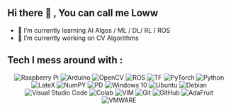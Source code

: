## Hi there 👋 , You can call me Loww

- 🌱 I’m currently learning AI Algos / ML / DL/ RL / ROS
- 🔭 I’m currently working on CV Algorithms

## Tech I mess around with :
<p align="center">
  <img alt="Raspberry Pi" src="https://img.shields.io/badge/-RaspberryPi-C51A4A?style=for-the-badge&logo=Raspberry-Pi"/>
  <img alt="Arduino" src="https://img.shields.io/badge/-Arduino-00979D?style=for-the-badge&logo=Arduino&logoColor=white"/>
  <img alt="OpenCV" src="https://img.shields.io/badge/opencv-%23white.svg?style=for-the-badge&logo=opencv&logoColor=white"/>
  <img alt= "ROS" src= "https://img.shields.io/badge/ROS-22314E?style=for-the-badge&logo=ROS&logoColor=white"/>
  <img alt= "TF" src= "https://img.shields.io/badge/TensorFlow-FF6F00?style=for-the-badge&logo=tensorflow&logoColor=white"/>
  <img alt= "PyTorch" src= "https://img.shields.io/badge/PyTorch-EE4C2C?style=for-the-badge&logo=pytorch&logoColor=white"/>
  <img alt= "Python" src= "https://img.shields.io/badge/Python-FFD43B?style=for-the-badge&logo=python&logoColor=blue"/>
  <img alt= "LateX" src= "https://img.shields.io/badge/LaTeX-47A141?style=for-the-badge&logo=LaTeX&logoColor=white"/>
  <img alt= "NumPY" src= "https://img.shields.io/badge/Numpy-777BB4?style=for-the-badge&logo=numpy&logoColor=white"/>
  <img alt= "PD" src= "https://img.shields.io/badge/Pandas-2C2D72?style=for-the-badge&logo=pandas&logoColor=white"/>
  <img alt="Windows 10" src="https://img.shields.io/badge/Windows-0078D6?style=for-the-badge&logo=windows&logoColor=white" />
  <img alt="Ubuntu" src="https://img.shields.io/badge/Ubuntu-E95420?style=for-the-badge&logo=ubuntu&logoColor=white" />
  <img alt="Debian" src="https://img.shields.io/badge/Debian-D70A53?style=for-the-badge&logo=debian&logoColor=white" />
  <img alt="Visual Studio Code" src="https://img.shields.io/badge/VisualStudioCode-0078d7.svg?style=for-the-badge&logo=visual-studio-code&logoColor=white"/>
  <img alt= "Colab" src= "https://img.shields.io/badge/Colab-F9AB00?style=for-the-badge&logo=googlecolab&color=525252"/>
  <img alt= "VIM" src= "https://img.shields.io/badge/VIM-%2311AB00.svg?&style=for-the-badge&logo=vim&logoColor=white"/>
  <img alt="Git" src="https://img.shields.io/badge/git-%23F05033.svg?style=for-the-badge&logo=git&logoColor=white"/>
  <img alt="GitHub" src="https://img.shields.io/badge/github-%23121011.svg?style=for-the-badge&logo=github&logoColor=white"/>
  <img alt="AdaFruit" src="https://img.shields.io/badge/adafruit-000000?style=for-the-badge&logo=adafruit&logoColor=white"/>
  <img alt="VMWARE" src="https://img.shields.io/badge/VMware-231f20?style=for-the-badge&logo=VMware&logoColor=white"/>
</p>


<!--
**lowwhit/lowwhit** is a ✨ _special_ ✨ repository because its `README.md` (this file) appears on your GitHub profile.

Here are some ideas to get you started:

- 🔭 I’m currently working on ...
- 🌱 I’m currently learning ...
- 👯 I’m looking to collaborate on ...
- 🤔 I’m looking for help with ...
- 💬 Ask me about ...
- 📫 How to reach me: ...
- 😄 Pronouns: ...
- ⚡ Fun fact: ...
<img alt= "" src= ""/>
-->
